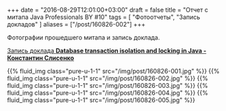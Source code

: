 +++
date = "2016-08-29T12:01:00+03:00"
draft = false
title = "Отчет с митапа Java Professionals BY #10"
tags = [
	"Фотоотчеты",
	"Запись докладов"
]
aliases = ["/post/160826-002"]
+++

Фотографии прошедшего митапа и запись доклада.

<!--more-->

[Запись доклада __Database transaction isolation and locking in Java - Константин Слисенко__](https://www.youtube.com/watch?v=VcyFHGXUl4E) 

{{% fluid_img class="pure-u-1-1" src="/img/post/160826-001.jpg" %}}
{{% fluid_img class="pure-u-1-1" src="/img/post/160826-002.jpg" %}}
{{% fluid_img class="pure-u-1-1" src="/img/post/160826-003.jpg" %}}
{{% fluid_img class="pure-u-1-1" src="/img/post/160826-004.jpg" %}}
{{% fluid_img class="pure-u-1-1" src="/img/post/160826-005.jpg" %}}

